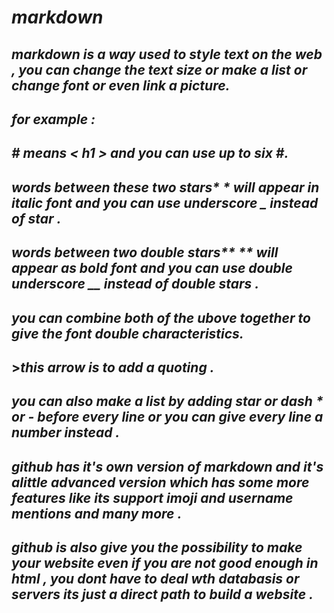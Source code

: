 # ***markdown***
## ***markdown is a way used to style text on the web , you can change the text size or make a list or change font or even link a picture.*** 
## ***for example :***
## ***# means < h1 >  and you can use up to six #.***
## ___words between these two stars*     * will appear in italic font and you can use underscore _ instead of star .___
## ___words between two double stars**   ** will appear as bold font and you can use double underscore __ instead of double stars .___
## ***you can combine both of the ubove together to give the font double characteristics.***
## >***this arrow is to add a quoting .***
## ***you can also make a list by adding star or dash * or - before every line or you can give every line a number instead .***

## ***github has it's own version of markdown and it's alittle advanced version which has some more features like its support imoji and username mentions and many more .***
## ***github is also give you the possibility to make your website even if you are not good enough in html , you dont have to deal wth databasis or servers its just a direct path to build a website .***
